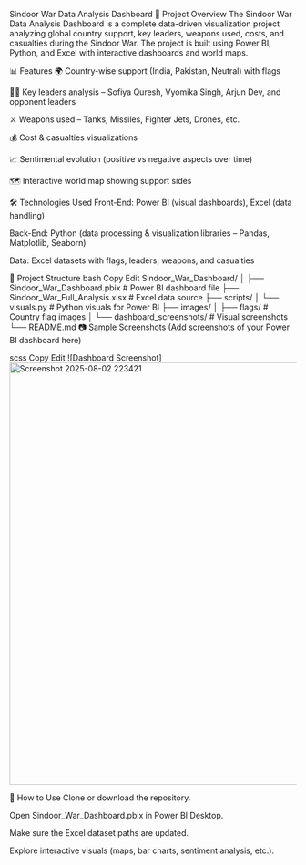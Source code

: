 Sindoor War Data Analysis Dashboard
📌 Project Overview
The Sindoor War Data Analysis Dashboard is a complete data-driven visualization project analyzing global country support, key leaders, weapons used, costs, and casualties during the Sindoor War.
The project is built using Power BI, Python, and Excel with interactive dashboards and world maps.

📊 Features
🌍 Country-wise support (India, Pakistan, Neutral) with flags

🧑‍✈️ Key leaders analysis – Sofiya Quresh, Vyomika Singh, Arjun Dev, and opponent leaders

⚔️ Weapons used – Tanks, Missiles, Fighter Jets, Drones, etc.

💰 Cost & casualties visualizations

📈 Sentimental evolution (positive vs negative aspects over time)

🗺️ Interactive world map showing support sides

🛠️ Technologies Used
Front-End: Power BI (visual dashboards), Excel (data handling)

Back-End: Python (data processing & visualization libraries – Pandas, Matplotlib, Seaborn)

Data: Excel datasets with flags, leaders, weapons, and casualties

📂 Project Structure
bash
Copy
Edit
Sindoor_War_Dashboard/
│
├── Sindoor_War_Dashboard.pbix        # Power BI dashboard file
├── Sindoor_War_Full_Analysis.xlsx    # Excel data source
├── scripts/
│   └── visuals.py                    # Python visuals for Power BI
├── images/
│   ├── flags/                        # Country flag images
│   └── dashboard_screenshots/        # Visual screenshots
└── README.md
📷 Sample Screenshots
(Add screenshots of your Power BI dashboard here)

scss
Copy
Edit
![Dashboard Screenshot] <img width="1327" height="742" alt="Screenshot 2025-08-02 223421" src="https://github.com/user-attachments/assets/e0d690a3-c305-4b62-9907-c98b75b35eb3" />

🚀 How to Use
Clone or download the repository.

Open Sindoor_War_Dashboard.pbix in Power BI Desktop.

Make sure the Excel dataset paths are updated.

Explore interactive visuals (maps, bar charts, sentiment analysis, etc.).



